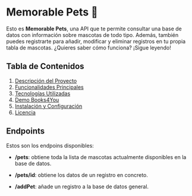 # Memorable Pets 🐾

Esto es **Memorable Pets**, una API que te permite consultar una base de datos con información sobre mascotas de todo tipo. Además, también puedes registrarte para añadir, modificar y eliminar registros en tu propia tabla de mascotas. ¿Quieres saber cómo funciona? ¡Sigue leyendo!

## Tabla de Contenidos
1. [Descripción del Proyecto](#descripción-del-proyecto)
2. [Funcionalidades Principales](#funcionalidades-principales)
3. [Tecnologías Utilizadas](#tecnologías-utilizadas)
4. [Demo Books4You](#demo)
5. [Instalación y Configuración](#instalación-y-configuración)
6. [Licencia](#licencia)

## Endpoints
Estos son los endpoins disponibles:

- **/pets**: obtiene toda la lista de mascotas actualmente disponibles en la base de datos.

- **/pets/id**: obtiene los datos de un registro en concreto.

- **/addPet**: añade un registro a la base de datos general.
